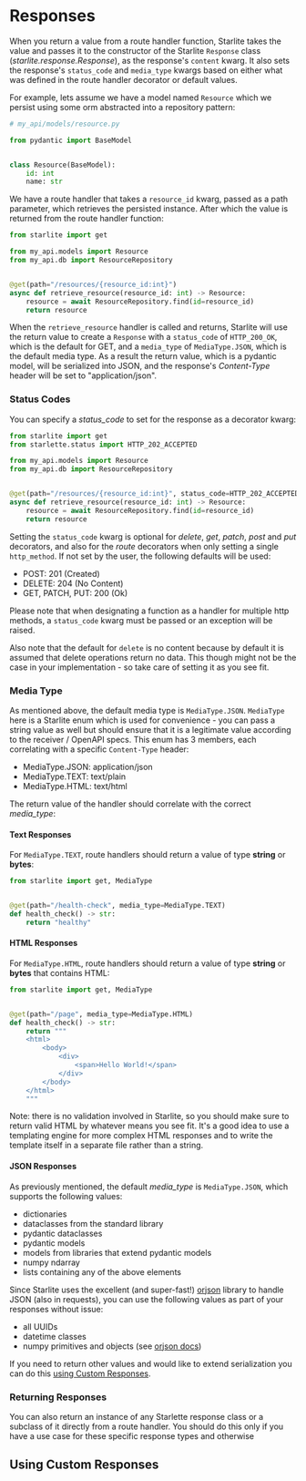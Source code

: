 # Responses

When you return a value from a route handler function, Starlite takes the value and passes it to the constructor of the
Starlite `Response` class (_starlite.response.Response_), as the response's `content` kwarg. It also sets the
response's `status_code` and `media_type` kwargs based on either what was defined in the route handler decorator or
default values.

For example, lets assume we have a model named `Resource` which we persist using some orm abstracted into a repository
pattern:

```python
# my_api/models/resource.py

from pydantic import BaseModel


class Resource(BaseModel):
    id: int
    name: str
```

We have a route handler that takes a `resource_id` kwarg, passed as a path parameter, which retrieves the persisted
instance. After which the value is returned from the route handler function:

```python
from starlite import get

from my_api.models import Resource
from my_api.db import ResourceRepository


@get(path="/resources/{resource_id:int}")
async def retrieve_resource(resource_id: int) -> Resource:
    resource = await ResourceRepository.find(id=resource_id)
    return resource

```

When the `retrieve_resource` handler is called and returns, Starlite will use the return value to create a `Response`
with a `status_code` of `HTTP_200_OK`, which is the default for GET, and a `media_type` of `MediaType.JSON`, which is
the default media type. As a result the return value, which is a pydantic model, will be serialized into JSON, and the
response's _Content-Type_ header will be set to "application/json".

### Status Codes

You can specify a _status_code_ to set for the response as a decorator kwarg:

```python
from starlite import get
from starlette.status import HTTP_202_ACCEPTED

from my_api.models import Resource
from my_api.db import ResourceRepository


@get(path="/resources/{resource_id:int}", status_code=HTTP_202_ACCEPTED)
async def retrieve_resource(resource_id: int) -> Resource:
    resource = await ResourceRepository.find(id=resource_id)
    return resource

```

Setting the `status_code` kwarg is optional for _delete_, _get_, _patch_, _post_ and _put_ decorators, and also for
the _route_ decorators when only setting a single `http_method`. If not set by the user, the following defaults will be
used:

* POST: 201 (Created)
* DELETE: 204 (No Content)
* GET, PATCH, PUT: 200 (Ok)

Please note that when designating a function as a handler for multiple http methods, a `status_code` kwarg must be
passed or an exception will be raised.

Also note that the default for `delete` is no content because by default it is assumed that delete operations return no
data. This though might not be the case in your implementation - so take care of setting it as you see fit.

### Media Type

As mentioned above, the default media type is `MediaType.JSON`. `MediaType` here is a Starlite enum which is used for
convenience - you can pass a string value as well but should ensure that it is a legitimate value according to the
receiver / OpenAPI specs. This enum has 3 members, each correlating with a specific `Content-Type` header:

* MediaType.JSON: application/json
* MediaType.TEXT: text/plain
* MediaType.HTML: text/html

The return value of the handler should correlate with the correct _media_type_:

#### Text Responses

For `MediaType.TEXT`, route handlers should return a value of type **string** or **bytes**:

```python
from starlite import get, MediaType


@get(path="/health-check", media_type=MediaType.TEXT)
def health_check() -> str:
    return "healthy"
```

#### HTML Responses

For `MediaType.HTML`, route handlers should return a value of type **string** or **bytes** that contains HTML:

```python
from starlite import get, MediaType


@get(path="/page", media_type=MediaType.HTML)
def health_check() -> str:
    return """
    <html>
        <body>
            <div>
                <span>Hello World!</span>
            </div>
        </body>
    </html>
    """
```

Note: there is no validation involved in Starlite, so you should make sure to return valid HTML by whatever means you
see fit. It's a good idea to use a templating engine for more complex HTML responses and to write the template
itself in a separate file rather than a string.

#### JSON Responses

As previously mentioned, the default _media_type_ is `MediaType.JSON`, which supports the following values:

* dictionaries
* dataclasses from the standard library
* pydantic dataclasses
* pydantic models
* models from libraries that extend pydantic models
* numpy ndarray
* lists containing any of the above elements

Since Starlite uses the excellent (and super-fast!) [orjson](https://github.com/ijl/orjson#numpy) library to handle
JSON (also in requests), you can use the following values as part of your responses without issue:

* all UUIDs
* datetime classes
* numpy primitives and objects (see [orjson docs](https://github.com/ijl/orjson#numpy))

If you need to return other values and would like to extend serialization you can do this [using Custom Responses](#using-custom-responses).

### Returning Responses

You can also return an instance of any Starlette response class or a subclass of it directly from a route handler. You
should do this only if you have a use case for these specific response types and otherwise

## Using Custom Responses
